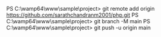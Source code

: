 PS C:\wamp64\www\sample\project> git remote add origin https://github.com/sarathchandranm2001/php.git
PS C:\wamp64\www\sample\project> git branch -M main
PS C:\wamp64\www\sample\project> git push -u origin main
